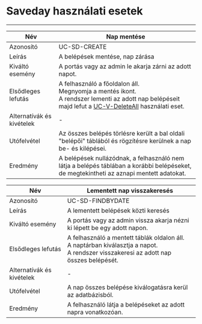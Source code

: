 # Saveday használati esetek

---

| Név                        | Nap mentése                                                                                                                                                                    |
|----------------------------|--------------------------------------------------------------------------------------------------------------------------------------------------------------------------------|
| Azonosító                  | UC-SD-CREATE                                                                                                                                                                   |
| Leírás                     | A belépések mentése, nap zárása                                                                                                                                                |
| Kiváltó esemény            | A portás vagy az admin le akarja zárni az adott napot.                                                                                                                         |
| Elsődleges lefutás         | A felhasználó a főoldalon áll.<br/> Megnyomja a mentés ikont.<br/>A rendszer lementi az adott nap belépéseit majd lefut a [UC-V-DeleteAll](visit_usecases.md) használati eset. | 
| Alternatívák és kivételek  | -                                                                                                                                                                              | 
| Utófelvétel                | Az összes belépés törlésre került a bal oldali "belépői" táblából és rögzítésre kerülnek a nap be- és kilépései.                                                               |                  
| Eredmény                   | A belépések nullázódnak, a felhasználó nem látja a belépés táblában a korábbi belépéseket, de megtekintheti az aznapi mentett adatokat.                                        |                                                                                                                                                                           

| Név                        | Lementett nap visszakeresés                                                                                                                  |
|----------------------------|----------------------------------------------------------------------------------------------------------------------------------------------|
| Azonosító                  | UC-SD-FINDBYDATE                                                                                                                             |
| Leírás                     | A lementett belépések közti keresés                                                                                                          |
| Kiváltó esemény            | A portás vagy az admin vissza akarja nézni ki lépett be egy adott napon.                                                                     |
| Elsődleges lefutás         | A felhasználó a mentett táblák oldalon áll.<br/> A naptárban kiválasztja a napot.<br/>A rendszer visszakeresi az adott nap összes belépését. | 
| Alternatívák és kivételek  | -                                                                                                                                            | 
| Utófelvétel                | A nap összes belépése kiválogatásra kerül az adatbázisból.                                                                                   | 
| Eredmény                   | A felhasználó látja a belépéseket az adott napra vonatkozóan.                                                                                | 

